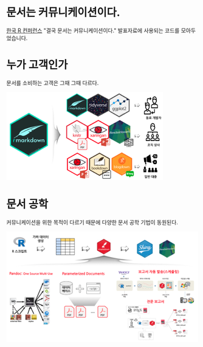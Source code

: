 # 문서는 커뮤니케이션이다.

[한국 R 컨퍼런스](https://use-r.kr/) "결국 문서는 커뮤니케이션이다." 발표자료에 사용되는 코드를 모아두었습니다.

# 누가 고객인가

문서를 소비하는 고객은 그때 그때 다르다.

<img src="fig/document-audience.png" width="412"/>

# 문서 공학

커뮤니케이션을 위한 목적이 다르기 때문에 다양한 문서 공학 기법이 동원된다. 

![](fig/document-engineering.png)
